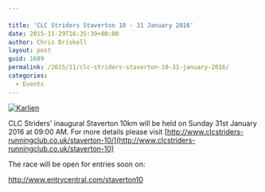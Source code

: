 ```yaml
---

title: 'CLC Striders Staverton 10 - 31 January 2016'
date: 2015-11-29T16:35:39+00:00
author: Chris Driskell
layout: post
guid: 1689
permalink: /2015/11/clc-striders-staverton-10-31-january-2016/
categories:
  - Events
---
```

[<img class="alignnone size-medium wp-image-1697" src="/Images/2015/11/Karlien-300x202.jpg" alt="Karlien" width="300" height="202" srcset="/Images/2015/11/Karlien-300x202.jpg 300w, /Images/2015/11/Karlien.jpg 451w" sizes="(max-width: 300px) 100vw, 300px" />](/Images/2015/11/Karlien.jpg)

CLC Striders' inaugural Staverton 10km will be held on Sunday 31st January 2016 at 09:00 AM. For more details please visit [http://www.clcstriders-runningclub.co.uk/staverton-10/](http://www.clcstriders-runningclub.co.uk/staverton-10)

The race will be open for entries soon on:

<http://www.entrycentral.com/staverton10>

&nbsp;

&nbsp;